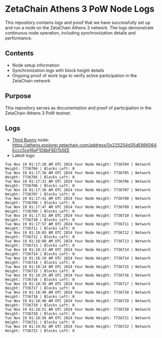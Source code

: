 # ZetaChain Athens 3 PoW Node Logs
This repository contains logs and proof that we have successfully set up and run a node on the ZetaChain Athens 3 network. The logs demonstrate continuous node operation, including synchronization details and performance.

## Contents
- Node setup information
- Synchronization logs with block height details
- Ongoing proof of work logs to verify active participation in the ZetaChain network

## Purpose
This repository serves as documentation and proof of participation in the ZetaChain Athens 3 PoW testnet.

## Logs

- [Third Bunny](https://thirdbunny.xyz/) node: https://athens.explorer.zetachain.com/address/0x225254d35dE666064Eccc5ce16eF1D8bF8D7b5EE
- Latest logs:
```
Tue Nov 19 01:17:20 AM UTC 2024 Your Node Height: 7736704 | Network Height: 7736704 | Blocks Left: 0
Tue Nov 19 01:17:26 AM UTC 2024 Your Node Height: 7736705 | Network Height: 7736705 | Blocks Left: 0
Tue Nov 19 01:17:31 AM UTC 2024 Your Node Height: 7736706 | Network Height: 7736706 | Blocks Left: 0
Tue Nov 19 01:17:36 AM UTC 2024 Your Node Height: 7736707 | Network Height: 7736707 | Blocks Left: 0
Tue Nov 19 01:17:41 AM UTC 2024 Your Node Height: 7736708 | Network Height: 7736708 | Blocks Left: 0
Tue Nov 19 01:17:47 AM UTC 2024 Your Node Height: 7736709 | Network Height: 7736709 | Blocks Left: 0
Tue Nov 19 01:17:52 AM UTC 2024 Your Node Height: 7736710 | Network Height: 7736710 | Blocks Left: 0
Tue Nov 19 01:17:57 AM UTC 2024 Your Node Height: 7736711 | Network Height: 7736711 | Blocks Left: 0
Tue Nov 19 01:18:03 AM UTC 2024 Your Node Height: 7736712 | Network Height: 7736712 | Blocks Left: 0
Tue Nov 19 01:18:08 AM UTC 2024 Your Node Height: 7736713 | Network Height: 7736713 | Blocks Left: 0
Tue Nov 19 01:18:13 AM UTC 2024 Your Node Height: 7736714 | Network Height: 7736714 | Blocks Left: 0
Tue Nov 19 01:18:19 AM UTC 2024 Your Node Height: 7736714 | Network Height: 7736714 | Blocks Left: 0
Tue Nov 19 01:18:24 AM UTC 2024 Your Node Height: 7736715 | Network Height: 7736715 | Blocks Left: 0
Tue Nov 19 01:18:29 AM UTC 2024 Your Node Height: 7736716 | Network Height: 7736716 | Blocks Left: 0
Tue Nov 19 01:18:35 AM UTC 2024 Your Node Height: 7736717 | Network Height: 7736717 | Blocks Left: 0
Tue Nov 19 01:18:40 AM UTC 2024 Your Node Height: 7736718 | Network Height: 7736718 | Blocks Left: 0
Tue Nov 19 01:18:46 AM UTC 2024 Your Node Height: 7736719 | Network Height: 7736719 | Blocks Left: 0
Tue Nov 19 01:18:51 AM UTC 2024 Your Node Height: 7736720 | Network Height: 7736720 | Blocks Left: 0
Tue Nov 19 01:18:56 AM UTC 2024 Your Node Height: 7736721 | Network Height: 7736721 | Blocks Left: 0
Tue Nov 19 01:19:02 AM UTC 2024 Your Node Height: 7736722 | Network Height: 7736722 | Blocks Left: 0
```
